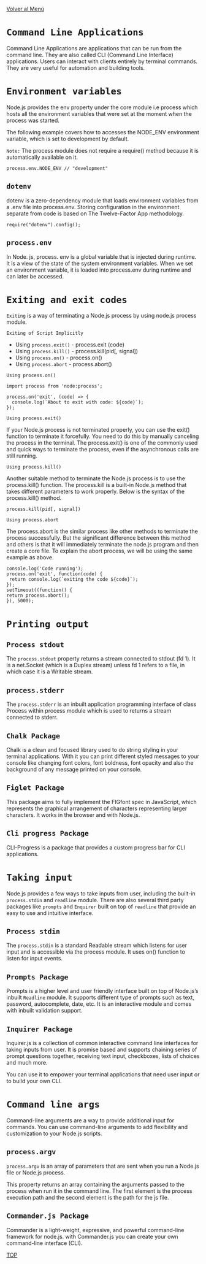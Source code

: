 [Volver al Menú](../root.md)

# `Command Line Applications`

Command Line Applications are applications that can be run from the command line. They are also called CLI (Command Line Interface) applications. Users can interact with clients entirely by terminal commands. They are very useful for automation and building tools.

# `Environment variables`

Node.js provides the env property under the core module i.e process which hosts all the environment variables that were set at the moment when the process was started.

The following example covers how to accesses the NODE_ENV environment variable, which is set to development by default.

`Note:` The process module does not require a require() method because it is automatically available on it.

```
process.env.NODE_ENV // "development"
```

## `dotenv`

dotenv is a zero-dependency module that loads environment variables from a .env file into process.env. Storing configuration in the environment separate from code is based on The Twelve-Factor App methodology.

```
require("dotenv").config();
```

## `process.env`

In Node. js, process. env is a global variable that is injected during runtime. It is a view of the state of the system environment variables. When we set an environment variable, it is loaded into process.env during runtime and can later be accessed.

# `Exiting and exit codes`

`Exiting` is a way of terminating a Node.js process by using node.js process module.

`Exiting of Script Implicitly`

- Using `process.exit()` - process.exit (code)
- Using `process.kill()` - process.kill(pid[, signal])
- Using `process.on()` - process.on()
- Using `process.abort` - process.abort()

`Using process.on()`

```
import process from 'node:process';

process.on('exit', (code) => {
  console.log(`About to exit with code: ${code}`);
});
```

`Using process.exit()`

If your Node.js process is not terminated properly, you can use the exit() function to terminate it forcefully. You need to do this by manually canceling the process in the terminal. The process.exit() is one of the commonly used and quick ways to terminate the process, even if the asynchronous calls are still running.

`Using process.kill()`

Another suitable method to terminate the Node.js process is to use the process.kill() function. The process.kill is a built-in Node.js method that takes different parameters to work properly. Below is the syntax of the process.kill() method.

```
process.kill(pid[, signal])
```

`Using process.abort`

The process.abort is the similar process like other methods to terminate the process successfully. But the significant difference between this method and others is that it will immediately terminate the node.js program and then create a core file. To explain the abort process, we will be using the same example as above.

```
console.log('Code running');
process.on('exit', function(code) {
 return console.log(`exiting the code ${code}`);
});
setTimeout((function() {
return process.abort();
}), 5000);
```

# `Printing output`

## `Process stdout`

The `process.stdout` property returns a stream connected to stdout (fd 1). It is a net.Socket (which is a Duplex stream) unless fd 1 refers to a file, in which case it is a Writable stream.

## `process.stderr`

The `process.stderr` is an inbuilt application programming interface of class Process within process module which is used to returns a stream connected to stderr.

## `Chalk Package`

Chalk is a clean and focused library used to do string styling in your terminal applications. With it you can print different styled messages to your console like changing font colors, font boldness, font opacity and also the background of any message printed on your console.

## `Figlet Package`

This package aims to fully implement the FIGfont spec in JavaScript, which represents the graphical arrangement of characters representing larger characters. It works in the browser and with Node.js.

## `Cli progress Package`

CLI-Progress is a package that provides a custom progress bar for CLI applications.

# `Taking input`

Node.js provides a few ways to take inputs from user, including the built-in `process.stdin` and `readline` module. There are also several third party packages like `prompts` and `Enquirer` built on top of `readline` that provide an easy to use and intuitive interface.

## `Process stdin`

The `process.stdin` is a standard Readable stream which listens for user input and is accessible via the process module. It uses on() function to listen for input events.

## `Prompts Package`

Prompts is a higher level and user friendly interface built on top of Node.js’s inbuilt `Readline` module. It supports different type of prompts such as text, password, autocomplete, date, etc. It is an interactive module and comes with inbuilt validation support.

## `Inquirer Package`

Inquirer.js is a collection of common interactive command line interfaces for taking inputs from user. It is promise based and supports chaining series of prompt questions together, receiving text input, checkboxes, lists of choices and much more.

You can use it to empower your terminal applications that need user input or to build your own CLI.

# `Command line args`

Command-line arguments are a way to provide additional input for commands. You can use command-line arguments to add flexibility and customization to your Node.js scripts.

## `process.argv`

`process.argv` is an array of parameters that are sent when you run a Node.js file or Node.js process.

This property returns an array containing the arguments passed to the process when run it in the command line. The first element is the process execution path and the second element is the path for the js file.

## `Commander.js Package`

Commander is a light-weight, expressive, and powerful command-line framework for node.js. with Commander.js you can create your own command-line interface (CLI).

[TOP](#command-line-applications)
